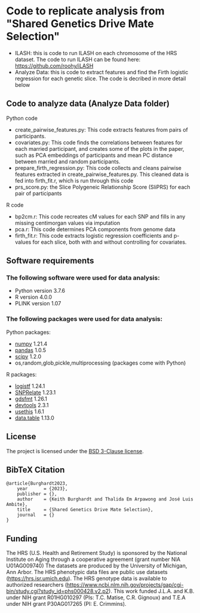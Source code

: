 # Code to replicate analysis from "Shared Genetics Drive Mate Selection"

- ILASH: this is code to run ILASH on each chromosome of the HRS dataset. The code to run ILASH can be found here: https://github.com/roohy/iLASH
- Analyze Data: this is code to extract features and find the Firth logistic regression for each genetic slice. The code is decribed in more detail below

## Code to analyze data (Analyze Data folder)
Python code
- create_pairwise_features.py: This code extracts features from pairs of participants.
- covariates.py: This code finds the correlations between features for each married participant, and creates some of the plots in the paper, such as PCA embeddings of participants and mean PC distance between married and random participants.
- prepare_firth_regression.py: This code collects and cleans pairwise features extracted in create_pairwise_features.py. This cleaned data is fed into firth_fit.r, which is run through this code
- prs_score.py: the Slice Polygeneic Relationship Score (SliPRS) for each pair of participants

R code
- bp2cm.r: This code recreates cM values for each SNP and fills in any missing centimorgan values via imputation
- pca.r: This code determines PCA components from genome data
- firth_fit.r: This code extracts logistic regression coefficients and p-values for each slice, both with and without controlling for covariates. 


## Software requirements

### The following software were used for data analysis:
- Python version 3.7.6 
- R version 4.0.0
- PLINK version 1.07

### The following packages were used for data analysis: 
Python packages:
- [numpy](https://numpy.org/) 1.21.4
- [pandas](https://pandas.pydata.org/) 1.0.5
- [scipy](https://scipy.org/) 1.2.0
- os,random,glob,pickle,multiprocessing (packages come with Python)

R packages:
- [logistf](https://cran.r-project.org/web/packages/logistf/index.html) 1.24.1
- [SNPRelate](http://www.bioconductor.org/packages/release/bioc/html/SNPRelate.html) 1.23.1
- [gdsfmt](https://bioconductor.org/packages/release/bioc/html/gdsfmt.html) 1.26.1
- [devtools](https://www.r-project.org/nosvn/pandoc/devtools.html) 2.3.1
- [usethis](https://cran.r-project.org/web/packages/usethis/index.html) 1.6.1  
- [data.table](https://rdatatable.gitlab.io/data.table/) 1.13.0 




## License

The project is licensed under the [BSD 3-Clause license](https://github.com/pysal/spaghetti/blob/main/LICENSE.txt).


## BibTeX Citation
```
@article{Burghardt2023,
    year      = {2023},
    publisher = {},
    author    = {Keith Burghardt and Thalida Em Arpawong and José Luis Ambite},
    title     = {Shared Genetics Drive Mate Selection},
    journal   = {}
}
```


## Funding
The HRS (U.S. Health and Retirement Study) is sponsored by the National Institute on Aging through a cooperative agreement (grant number NIA U01AG009740) The datasets are produced by the University of Michigan, Ann Arbor. The HRS phenotypic data files are public use datasets (https://hrs.isr.umich.edu). The HRS genotype data is available to authorized researchers (https://www.ncbi.nlm.nih.gov/projects/gap/cgi-bin/study.cgi?study_id=phs000428.v2.p2). This work funded J.L.A. and K.B. under NIH grant R01HG010297 (PIs: T.C. Matise, C.R. Gignoux) and T.E.A under NIH grant P30AG017265 (PI: E. Crimmins).
